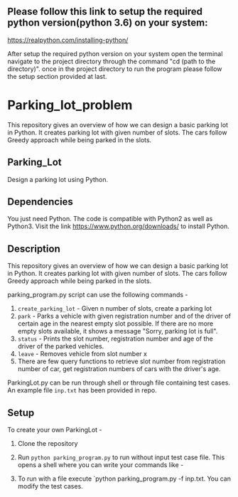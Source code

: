 ## Please follow this link to setup the required python version(python 3.6) on your system:
https://realpython.com/installing-python/

After setup the required python version on your system open the terminal navigate to the project directory through the command "cd (path to the directory)".
once in the project directory to run the program please follow the setup section provided at last. 

# Parking_lot_problem
This repository gives an overview of how we can design a basic parking lot in Python. It creates parking lot with given number of slots. The cars follow Greedy approach while being parked in the slots.

## Parking_Lot
Design a parking lot using Python.

## Dependencies

You just need Python. The code is compatible with Python2 as well as Python3. Visit the link https://www.python.org/downloads/ to install Python. 

## Description

This repository gives an overview of how we can design a basic parking lot in Python. It creates parking lot with given number of slots. The cars follow Greedy approach while being parked in the slots.

parking_program.py script can use the following commands -

1. `create_parking_lot` - Given n number of slots, create a parking lot
2. `park` - Parks a vehicle with given registration number and of the driver of certain age in the nearest empty slot possible. If there are no more empty slots available, it shows a message "Sorry, parking lot is full".
3. `status` - Prints the slot number, registration number and age of the driver of the parked vehicles.
4. `leave` - Removes vehicle from slot number x
5. There are few query functions to retrieve slot number from registration number of car, get registration numbers of cars with the driver's age.

ParkingLot.py can be run through shell or through file containing test cases. An example file `inp.txt` has been provided in repo.


## Setup

To create your own ParkingLot - 

1. Clone the repository

2. Run `python parking_program.py` to run without input test case file. This opens a shell where you can write your commands like -

  
3. To run with a file execute `python parking_program.py -f inp.txt. You can modify the test cases.
  

